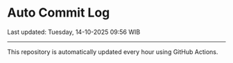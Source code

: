# Auto Commit Log

Last updated: Tuesday, 14-10-2025 09:56 WIB

---

This repository is automatically updated every hour using GitHub Actions.
